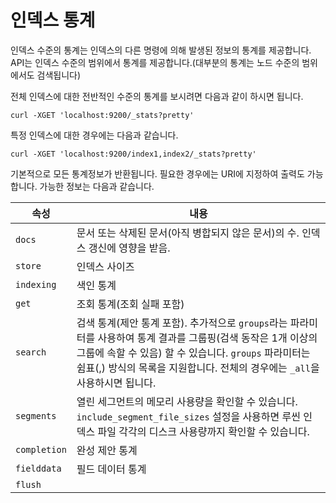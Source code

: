 # 인덱스 통계
인덱스 수준의 통계는 인덱스의 다른 명령에 의해 발생된 정보의 통계를 제공합니다. API는 인덱스 수준의 범위에서 통계를 제공합니다.(대부분의 통계는 노드 수준의 범위에서도 검색됩니다)

전체 인덱스에 대한 전반적인 수준의 통계를 보시려면 다음과 같이 하시면 됩니다.
```
curl -XGET 'localhost:9200/_stats?pretty'
```
특정 인덱스에 대한 경우에는 다음과 같습니다.
```
curl -XGET 'localhost:9200/index1,index2/_stats?pretty'
```
기본적으로 모든 통계정보가 반환됩니다. 필요한 경우에는 URI에 지정하여 출력도 가능합니다.
가능한 정보는 다음과 같습니다.

| 속성 | 내용 |
| -- | -- |
| ```docs``` | 문서 또는 삭제된 문서(아직 병합되지 않은 문서)의 수. 인덱스 갱신에 영향을 받음. |
| ```store``` | 인덱스 사이즈 |
| ```indexing``` | 색인 통계 |
| ```get``` | 조회 통계(조회 실패 포함) |
| ```search``` | 검색 통계(제안 통계 포함). 추가적으로 ```groups```라는 파라미터를 사용하여 통계 결과를 그룹핑(검색 동작은 1개 이상의 그룹에 속할 수 있음) 할 수 있습니다. ```groups``` 파라미터는 쉼표(,) 방식의 목록을 지원합니다. 전체의 경우에는 ```_all```을 사용하시면 됩니다. |
| ```segments``` | 열린 세그먼트의 메모리 사용량을 확인할 수 있습니다. ```include_segment_file_sizes``` 설정을 사용하면 루씬 인덱스 파일 각각의 디스크 사용량까지 확인할 수 있습니다. |
| ```completion``` | 완성 제안 통계 |
| ```fielddata``` | 필드 데이터 통계 |
| ```flush``` | 
